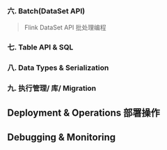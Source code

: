 ### 六. Batch(DataSet API)

> Flink DataSet API 批处理编程
>
> 

### 七. Table API & SQL

### 八. Data Types & Serialization

### 九. 执行管理/ 库/ Migration





















## Deployment & Operations 部署操作



## Debugging & Monitoring

















